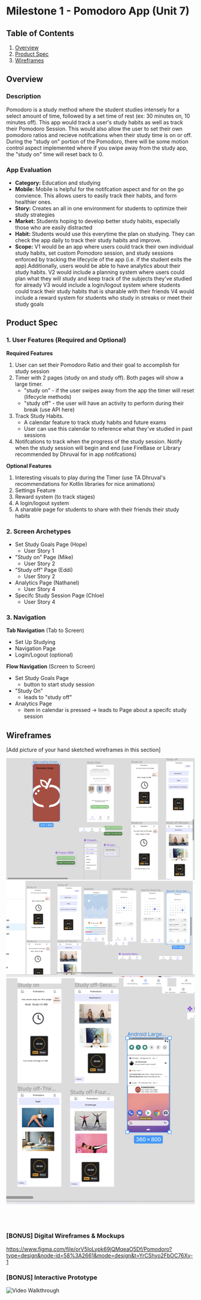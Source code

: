 # Milestone 1 - Pomodoro App (Unit 7)

## Table of Contents

1. [Overview](#Overview)
1. [Product Spec](#Product-Spec)
1. [Wireframes](#Wireframes)

## Overview

### Description

Pomodoro is a study method where the student studies intensely for a select amount of time, followed by a set time of rest (ex: 30 minutes on, 10 minutes off). This app would track a user's study habits as well as track their Pomodoro Session. This would also allow the user to set their own pomodoro ratios and recieve notifcations when their study time is on or off. During the "study on" portion of the Pomodoro, there will be some motion control aspect implemented where if you swipe away from the study app, the "study on" time will reset back to 0. 

### App Evaluation
- **Category:** Education and studying
- **Mobile:** Mobile is helpful for the notifcation aspect and for on the go convience. This allows users to easily track their habits, and form healthier ones. 
- **Story:** Creates an all in one environment for students to optimize their study strategies
- **Market:** Students hoping to develop better study habits, especially those who are easily distracted
- **Habit:** Students would use this everytime the plan on studying. They can check the app daily to track their study habits and improve. 
- **Scope:** V1 would be an app where users could track their own individual study habits, set custom Pomodoro session, and study sessions enforced by tracking the lifecycle of the app (i.e. if the student exits the app).Additionally, users would be able to have analytics about their study habits. V2 would include a planning system where users could plan what they will study and keep track of the subjects they've studied for already V3 would include a login/logout system where students could track their study habits that is sharable with their friends V4 would include a reward system for students who study in streaks or meet their study goals 
    

## Product Spec

### 1. User Features (Required and Optional)

**Required Features**

1. User can set their Pomodoro Ratio and their goal to accomplish for study session
2. Timer with 2 pages (study on and study off). Both pages will show a large timer. 
   - "study on" - if the user swipes away from the app the timer will reset (lifecycle methods)
   - "study off" - the user will have an activity to perform during their break (use API here)
4. Track Study Habits. 
   - A calendar feature to track study habits and future exams
   - User can use this calendar to reference what they've studied in past sessions
5. Notifcations to track when the progress of the study session. Notify when the study session will begin and end (use FireBase or Library recommended by Dhruval for in app notifcations)

**Optional Features**

1. Interesting visuals to play during the Timer (use TA Dhruval's recommendations for Kotlin libraries for nice animations)
2. Settings Feature
3. Reward system (to track stages)
4. A login/logout system
5. A sharable page for students to share with their friends their study habits

### 2. Screen Archetypes

- Set Study Goals Page (Hope)
  - User Story 1
- "Study on" Page (Mike)
  -  User Story 2
- "Study off" Page (Eddi)
  - User Story 2
- Analytics Page (Nathanel)
  - User Story 4
- Specifc Study Session Page (Chloe)
  - User Story 4

### 3. Navigation

**Tab Navigation** (Tab to Screen)
- Set Up Studying
- Navigation Page
- Login/Logout (optional)

**Flow Navigation** (Screen to Screen)

- Set Study Goals Page
  - button to start study session 
- "Study On"
  - leads to "study off"
- Analytics Page
  - item in calendar is pressed -> leads to Page about a specifc study session
## Wireframes

[Add picture of your hand sketched wireframes in this section]

![](PrototypePart1.png)
![](PrototypePart2.png)
![](PrototypePart3.png)

<br>

<br>

### [BONUS] Digital Wireframes & Mockups
https://www.figma.com/file/orV5IoLypk69jQMqeaO5Df/Pomodoro?type=design&node-id=58%3A2661&mode=design&t=YrCShyo2FbOC76Xy-1


### [BONUS] Interactive Prototype
<img src=PrototypeGif.gif title='Video Walkthrough' width='' alt='Video Walkthrough' />

<br>
